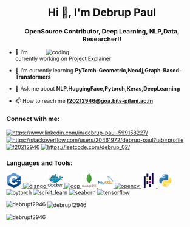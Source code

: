<h1 align="center">Hi 👋, I'm Debrup Paul</h1>
<h3 align="center">OpenSource Contributor, Deep Learning, NLP,Data, Researcher!! </h3>

<img align ="right" alt="coding" width="400" src="https://miro.medium.com/v2/resize:fit:1400/1*xIXqf46yYonSXkUOWcOCvg.gif">

- 🔭 I’m currently working on [Project Explainer](https://github.com/c2siorg/Project-Explainer)

- 🌱 I’m currently learning **PyTorch-Geometric,Neo4j,Graph-Based-Transformers**

- 💬 Ask me about **NLP,HuggingFace,Pytorch,Keras,DeepLearning**

- 📫 How to reach me **f20212946@goa.bits-pilani.ac.in**

<h3 align="left">Connect with me:</h3>
<p align="left">
<a href="https://linkedin.com/in/debrup-paul-599158227/" target="blank"><img align="center" src="https://raw.githubusercontent.com/rahuldkjain/github-profile-readme-generator/master/src/images/icons/Social/linked-in-alt.svg" alt="https://www.linkedin.com/in/debrup-paul-599158227/" height="30" width="40" /></a>
<a href="https://stackoverflow.com/users/20461972/debrup-paul?tab=profile" target="blank"><img align="center" src="https://raw.githubusercontent.com/rahuldkjain/github-profile-readme-generator/master/src/images/icons/Social/stack-overflow.svg" alt="https://stackoverflow.com/users/20461972/debrup-paul?tab=profile" height="30" width="40" /></a>
<a href="https://www.hackerrank.com/f20212946" target="blank"><img align="center" src="https://raw.githubusercontent.com/rahuldkjain/github-profile-readme-generator/master/src/images/icons/Social/hackerrank.svg" alt="f20212946" height="30" width="40" /></a>
<a href="https://www.leetcode.com/debrup_02/" target="blank"><img align="center" src="https://raw.githubusercontent.com/rahuldkjain/github-profile-readme-generator/master/src/images/icons/Social/leet-code.svg" alt="https://leetcode.com/debrup_02/" height="30" width="40" /></a>
</p>

<h3 align="left">Languages and Tools:</h3>
<p align="left"> <a href="https://www.w3schools.com/cpp/" target="_blank" rel="noreferrer"> <img src="https://raw.githubusercontent.com/devicons/devicon/master/icons/cplusplus/cplusplus-original.svg" alt="cplusplus" width="40" height="40"/> </a> <a href="https://www.djangoproject.com/" target="_blank" rel="noreferrer"> <img src="https://cdn.worldvectorlogo.com/logos/django.svg" alt="django" width="40" height="40"/> </a> <a href="https://www.docker.com/" target="_blank" rel="noreferrer"> <img src="https://raw.githubusercontent.com/devicons/devicon/master/icons/docker/docker-original-wordmark.svg" alt="docker" width="40" height="40"/> </a> <a href="https://cloud.google.com" target="_blank" rel="noreferrer"> <img src="https://www.vectorlogo.zone/logos/google_cloud/google_cloud-icon.svg" alt="gcp" width="40" height="40"/> </a> <a href="https://www.mongodb.com/" target="_blank" rel="noreferrer"> <img src="https://raw.githubusercontent.com/devicons/devicon/master/icons/mongodb/mongodb-original-wordmark.svg" alt="mongodb" width="40" height="40"/> </a> <a href="https://www.mysql.com/" target="_blank" rel="noreferrer"> <img src="https://raw.githubusercontent.com/devicons/devicon/master/icons/mysql/mysql-original-wordmark.svg" alt="mysql" width="40" height="40"/> </a> <a href="https://opencv.org/" target="_blank" rel="noreferrer"> <img src="https://www.vectorlogo.zone/logos/opencv/opencv-icon.svg" alt="opencv" width="40" height="40"/> </a> <a href="https://pandas.pydata.org/" target="_blank" rel="noreferrer"> <img src="https://raw.githubusercontent.com/devicons/devicon/2ae2a900d2f041da66e950e4d48052658d850630/icons/pandas/pandas-original.svg" alt="pandas" width="40" height="40"/> </a> <a href="https://www.python.org" target="_blank" rel="noreferrer"> <img src="https://raw.githubusercontent.com/devicons/devicon/master/icons/python/python-original.svg" alt="python" width="40" height="40"/> </a> <a href="https://pytorch.org/" target="_blank" rel="noreferrer"> <img src="https://www.vectorlogo.zone/logos/pytorch/pytorch-icon.svg" alt="pytorch" width="40" height="40"/> </a> <a href="https://scikit-learn.org/" target="_blank" rel="noreferrer"> <img src="https://upload.wikimedia.org/wikipedia/commons/0/05/Scikit_learn_logo_small.svg" alt="scikit_learn" width="40" height="40"/> </a> <a href="https://seaborn.pydata.org/" target="_blank" rel="noreferrer"> <img src="https://seaborn.pydata.org/_images/logo-mark-lightbg.svg" alt="seaborn" width="40" height="40"/> </a> <a href="https://www.tensorflow.org" target="_blank" rel="noreferrer"> <img src="https://www.vectorlogo.zone/logos/tensorflow/tensorflow-icon.svg" alt="tensorflow" width="40" height="40"/> </a> </p>

<p><img align="left" src="https://github-readme-stats.vercel.app/api/top-langs?username=debrupf2946&show_icons=true&locale=en&layout=compact" alt="debrupf2946" /></p>

<p>&nbsp;<img align="center" src="https://github-readme-stats.vercel.app/api?username=debrupf2946&show_icons=true&locale=en" alt="debrupf2946" /></p>

<p><img align="center" src="https://github-readme-streak-stats.herokuapp.com/?user=debrupf2946&" alt="debrupf2946" /></p>

